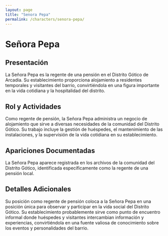 ```yaml
---
layout: page
title: "Senora Pepa"
permalink: /characters/senora-pepa/
---
```


# Señora Pepa

## Presentación
La Señora Pepa es la regente de una pensión en el Distrito Gótico de Arcadia. Su establecimiento proporciona alojamiento a residentes temporales y visitantes del barrio, convirtiéndola en una figura importante en la vida cotidiana y la hospitalidad del distrito.

## Rol y Actividades
Como regente de pensión, la Señora Pepa administra un negocio de alojamiento que sirve a diversas necesidades de la comunidad del Distrito Gótico. Su trabajo incluye la gestión de huéspedes, el mantenimiento de las instalaciones, y la supervisión de la vida cotidiana en su establecimiento.

## Apariciones Documentadas
La Señora Pepa aparece registrada en los archivos de la comunidad del Distrito Gótico, identificada específicamente como la regente de una pensión local.

## Detalles Adicionales
Su posición como regente de pensión coloca a la Señora Pepa en una posición única para observar y participar en la vida social del Distrito Gótico. Su establecimiento probablemente sirve como punto de encuentro informal donde huéspedes y visitantes intercambian información y experiencias, convirtiéndola en una fuente valiosa de conocimiento sobre los eventos y personalidades del barrio.